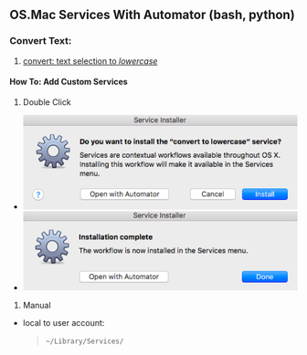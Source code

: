## OS.Mac Services With Automator (bash, python) ##

### Convert Text: ###

1. [convert: text selection to _lowercase_](https://raw.githubusercontent.com/climateamante/macos.dev/master/services/source/convert_to_lowercase.workflow.tar)


#### How To: Add Custom Services ####

1. Double Click
 - ![install os.mac service with double click](/images/os.mac.service.install.png)
 - ![install os.mac service with double click](/images/os.mac.service.installed.png)
1. Manual
 - local to user account:
    >  `~/Library/Services/`

